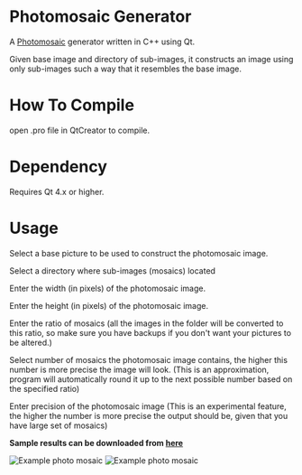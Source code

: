 Photomosaic Generator
=====================
A [Photomosaic](http://en.wikipedia.org/wiki/Photographic_mosaic) generator written in C++ using Qt. 

Given base image and directory of sub-images, it constructs an image using only sub-images such a way that it resembles the base image.

How To Compile
=====================
open .pro file in QtCreator to compile.

Dependency
=====================
Requires Qt 4.x or higher.


Usage
=====================
Select a base picture to be used to construct the photomosaic image.

Select a directory where sub-images (mosaics) located

Enter the width (in pixels) of the photomosaic image.

Enter the height (in pixels) of the photomosaic image.

Enter the ratio of mosaics (all the images in the folder will be converted to this ratio, so make sure you have backups if you don't want your pictures to be altered.)

Select number of mosaics the photomosaic image contains, the higher this number is more precise the image will look. (This is an approximation, program will automatically round it up to the next possible number based on the specified ratio)

Enter precision of the photomosaic image (This is an experimental feature, the higher the number is more precise the output should be, given that you have large set of mosaics)

**Sample results can be downloaded from [here](http://goo.gl/0JBA3a)**


![Example photo mosaic](https://dl.dropbox.com/s/m9j08lwgxt9d55s/GUI.jpg)
![Example photo mosaic](https://dl.dropbox.com/s/zcfiyc6julqty65/Star%20Wars%20Mosaic%20Example.jpg)



  
